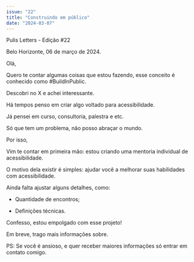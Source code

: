 ```yaml
---
issue: "22"
title: "Construindo em público"
date: "2024-03-07"
---
```


Pulis Letters - Edição #22

Belo Horizonte, 06 de março de 2024.

Olá,

Quero te contar algumas coisas que estou fazendo, esse conceito é conhecido como #BuildInPublic.

Descobri no X e achei interessante.

Há tempos penso em criar algo voltado para acessibilidade.

Já pensei em curso, consultoria, palestra e etc.

Só que tem um problema, não posso abraçar o mundo.

Por isso,

Vim te contar em primeira mão: estou criando uma mentoria individual de acessibilidade.

O motivo dela existir é simples: ajudar você a melhorar suas habilidades com acessibilidade.

Ainda falta ajustar alguns detalhes, como:

- Quantidade de encontros;

- Definições técnicas.

Confesso, estou empolgado com esse projeto!

Em breve, trago mais informações sobre.

PS: Se você é ansioso, e quer receber maiores informações só entrar em contato comigo.
